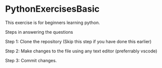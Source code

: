 # PythonExercisesBasic

This exercise is for beginners learning python.

Steps in answering the questions

Step 1: Clone the repository (Skip this step if you have done this earlier)

Step 2: Make changes to the file using any text editor (preferrably vscode)

Step 3: Commit changes.
